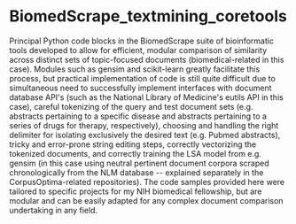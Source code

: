 # BiomedScrape_textmining_coretools
Principal Python code blocks in the BiomedScrape suite of bioinformatic tools developed to allow for efficient, modular comparison of similarity across distinct sets of topic-focused documents (biomedical-related in this case). Modules such as gensim and scikit-learn greatly facilitate this process, but practical implementation of code is still quite difficult due to simultaneous need to successfully implement interfaces with document database API's (such as the National Library of Medicine's eutils API in this case), careful tokenizing of the query and test document sets (e.g. abstracts pertaining to a specific disease and abstracts pertaining to a series of drugs for therapy, respectively), choosing and handling the right delimiter for isolating exclusively the desired text (e.g. Pubmed abstracts), tricky and error-prone string editing steps, correctly vectorizing the tokenized documents, and correctly training the LSA model from e.g. gensim (in this case using neutral pertinent document corpora scraped chronologically from the NLM database -- explained separately in the CorpusOptima-related repositories). The code samples provided here were tailored to specific projects for my NIH biomedical fellowship, but are modular and can be easily adapted for any complex document comparison undertaking in any field. 
